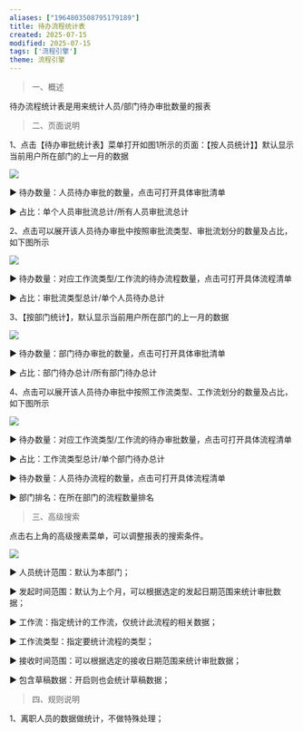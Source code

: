 ```yaml
---
aliases: ["1964803508795179189"]
title: 待办流程统计表
created: 2025-07-15
modified: 2025-07-15
tags: ['流程引擎']
theme: 流程引擎
---
```


> 一、概述

待办流程统计表是用来统计人员/部门待办审批数量的报表

> 二、页面说明

1、点击【待办审批统计表】菜单打开如图1所示的页面：【按人员统计】】默认显示当前用户所在部门的上一月的数据

![](https://myhelpdoc.oss-cn-heyuan.aliyuncs.com/mdimages/452efff0030024d3175ce81deb17cca9.jpg)

▶ 待办数量：人员待办审批的数量，点击可打开具体审批清单

▶ 占比：单个人员审批流总计/所有人员审批流总计

2、点击可以展开该人员待办审批中按照审批流类型、审批流划分的数量及占比，如下图所示

![](https://myhelpdoc.oss-cn-heyuan.aliyuncs.com/mdimages/967b7877fc08d7b6715618f9e1be2c63.jpg)

▶ 待办数量：对应工作流类型/工作流的待办流程数量，点击可打开具体流程清单

▶ 占比：审批流类型总计/单个人员待办总计

3、【按部门统计】，默认显示当前用户所在部门的上一月的数据

![](https://myhelpdoc.oss-cn-heyuan.aliyuncs.com/mdimages/4aa85a3faefeb24fd95596640fc8f929.jpg)

▶ 待办数量：部门待办审批的数量，点击可打开具体审批清单

▶ 占比：部门待办总计/所有部门待办总计

4、点击可以展开该人员待办审批中按照工作流类型、工作流划分的数量及占比，如下图所示

![](https://myhelpdoc.oss-cn-heyuan.aliyuncs.com/mdimages/59af472528888781b0732d4470c42f09.jpg)

▶ 待办数量：对应工作流类型/工作流的待办审批数量，点击可打开具体流程清单

▶ 占比：工作流类型总计/单个部门待办总计

▶ 待办数量：人员待办流程的数量，点击可打开具体流程清单

▶ 部门排名：在所在部门的流程数量排名

> 三、高级搜索

点击右上角的高级搜素菜单，可以调整报表的搜索条件。

![](https://myhelpdoc.oss-cn-heyuan.aliyuncs.com/mdimages/e3b24487eece8fba17f2d6be04b15b25.jpg)

▶ 人员统计范围：默认为本部门；

▶ 发起时间范围：默认为上个月，可以根据选定的发起日期范围来统计审批数据；

▶ 工作流：指定统计的工作流，仅统计此流程的相关数据；

▶ 工作流类型：指定要统计流程的类型；

▶ 接收时间范围：可以根据选定的接收日期范围来统计审批数据；

▶ 包含草稿数据：开启则也会统计草稿数据；

> 四、规则说明

1、离职人员的数据做统计，不做特殊处理；

